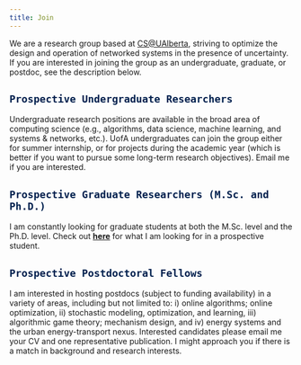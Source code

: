 ```yaml
---
title: Join
---
```


<!-- Our research interests span various topics in optimization, machine learning, and algorithmic game theory, with applications to energy systems, transportation systems, communication networks, and beyond.   -->

We are a research group based at [CS@UAlberta](https://www.ualberta.ca/computing-science/index.html), striving to optimize the design and operation of networked systems in the presence of uncertainty.  If you are interested in joining the group as an undergraduate, graduate, or postdoc, see the description below. 


## <span style="color:#00204e"> `Prospective Undergraduate Researchers` </span> 

Undergraduate research positions are available in the broad area of computing science (e.g., algorithms, data science, machine learning, and systems & networks, etc.). UofA undergraduates can join the group either for summer internship, or for projects during the academic year (which is better if you want to pursue some long-term research objectives). Email me if you are interested.


## <span style="color:#00204e"> `Prospective Graduate Researchers (M.Sc. and Ph.D.)` </span> 

I am constantly looking for graduate students at both the M.Sc. level and the Ph.D. level. Check out [**here**](/prospectivegrads) for what I am looking for in a prospective student. 


## <span style="color:#00204e"> `Prospective Postdoctoral Fellows` </span>

I am interested in hosting postdocs (subject to funding availability) in a variety of areas, including but not limited to: i) online algorithms; online optimization, ii) stochastic modeling, optimization, and learning, iii) algorithmic game theory; mechanism design, and iv) energy systems and the urban energy-transport nexus. Interested candidates please email me your CV and one representative publication. I might approach you if there is a match in background and research interests. 